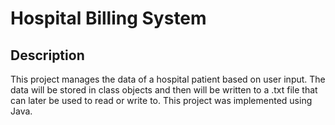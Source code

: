 # Hospital Billing System

## Description
This project manages the data of a hospital patient based on user input. The data will be stored in class objects and then will be written to a .txt file that can later be used to read or write to. This project was implemented using Java.
